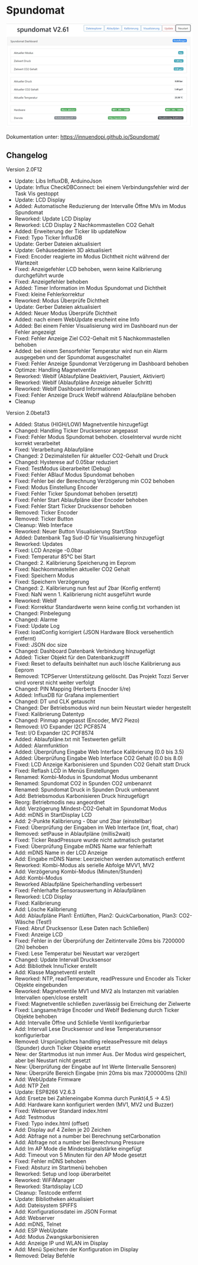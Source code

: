 # Spundomat

![ov1](/Info/Spundomat01.jpg)

Dokumentation unter: <https://innuendopi.github.io/Spundomat/>

## Changelog

Version 2.0F12

- Update:   Libs InfluxDB, ArduinoJson
- Update:   Influx CheckDBConnect: bei einem Verbindungsfehler wird der Task Vis gestoppt
- Update:   LCD Display
- Added:    Automatische Reduzierung der Intervalle Öffne MVs im Modus Spundomat
- Reworked: Update LCD Display
- Reworked: LCD Display 2 Nachkommastellen CO2 Gehalt
- Added:    Erweiterung der Ticker lib updateNow
- Fixed:    Typo Ticker InfluxDB
- Update:   Gerber Dateien aktualisiert
- Update:   Gehäusedateien 3D aktualisiert
- Fixed:    Encoder reagierte im Modus Dichtheit nicht während der Wartezeit
- Fixed:    Anzeigefehler LCD behoben, wenn keine Kalibrierung durchgeführt wurde
- Fixed:    Anzeigefehler behoben
- Added:    Timer Information im Modus Spundomat und Dichtheit
- Fixed:    kleine Fehlerkorrektur
- Reworked: Modus Überprüfe Dichtheit
- Update:   Gerber Dateien aktualisiert
- Added:    Neuer Modus Überprüfe Dichtheit
- Added:    nach einem WebUpdate erscheint eine Info
- Added:    Bei einem Fehler Visualisierung wird im Dashboard nun der Fehler angezeigt
- Fixed:    Fehler Anzeige Ziel CO2-Gehalt mit 5 Nachkommastellen behoben
- Added:    bei einem Sensorfehler Temperatur wird nun ein Alarm ausgegeben und der Spundomat ausgeschaltet
- Fixed:    Fehler Anzeige Spundomat Verzögerung im Dashboard behoben
- Optimze:  Handling Magnetventile
- Reworked: WebIf (Ablaufpläne Deaktiviert, Pausiert, Aktiviert)
- Reworked: WebIf (Ablaufpläne Anzeige aktueller Schritt)
- Reworked: WebIf Dashboard Informationen
- Fixed:    Fehler Anzeige Druck WebIf während Ablaufpläne behoben
- Cleanup

Version 2.0beta13

- Added:    Status (HIGH/LOW) Magnetventile hinzugefügt
- Changed:  Handling Ticker Drucksensor angepasst
- Fixed:    Fehler Modus Spundomat behoben. closeInterval wurde nicht korrekt verarbeitet
- Fixed:    Verarbeitung Ablaufpläne
- Changed:  2 Dezimalstellen für aktueller CO2-Gehalt und Druck
- Changed:  Hysterese auf 0.05bar reduziert
- Fixed:    TestModus überarbeitet (Debug)
- Fixed:    Fehler ABlauf Modus Spundomat behoben
- Fixed:    Fehler bei der Berechnung Verzögerung min CO2 behoben
- Fixed:    Modus Einstellung Encoder
- Fixed:    Fehler Ticker Spundomat behoben (ersetzt)
- Fixed:    Fehler Start Ablaufpläne über Encoder behoben
- Fixed:    Fehler Start Ticker Drucksensor behoben
- Removed:  Ticker Encoder
- Removed:  Ticker Button
- Cleanup:  Web Interface
- Reworked: Neuer Button Visualisierung Start/Stop
- Added:    Datenbank Tag Sud-ID für Visualisierung hinzugefügt
- Reworked: Updates
- Fixed:    LCD Anzeige -0.0bar
- Fixed:    Temperatur 85°C bei Start
- Changed:  2. Kalibrierung Speicherung im Eeprom
- Fixed:    Nachkommastellen aktueller CO2 Gehalt
- Fixed:    Speichern Modus
- Fixed:    Speichern Verzögerung
- Changed:  2. Kalibrierung nun fest auf 2bar (Konfig entfernt)
- Fixed:    NaN wenn 1. Kalibrierung nicht ausgeführt wurde
- Reworked: WebIf
- Fixed:    Korrektur Standardwerte wenn keine config.txt vorhanden ist
- Changed:  Pinbelegung
- Changed:  Alarme
- Fixed:    Update Log
- Fixed:    loadConfig korrigiert (JSON Hardware Block versehentlich entfernt)
- Fixed:    JSON doc size
- Changed:  Dashboard Datenbank Verbindung hinzugefügt
- Added:    Ticker Objekt für den Datenbankzugriff
- Fixed:    Reset to defaults beinhaltet nun auch lösche Kalibrierung aus Eeprom
- Removed:  TCPServer Unterstützung gelöscht. Das Projekt Tozzi Server wird vorerst nicht weiter verfolgt
- Changed:  PIN Mapping (Herberts Enocder li/re)
- Added:    InfluxDB für Grafana implementiert
- Changed:  DT und CLK getauscht
- Changed:  Der Betriebsmodus wird nun beim Neustart wieder hergestellt
- Fixed:    Kalibrierung Datentyp
- Changed:  Pinmap angepasst (Encoder, MV2 Piezo)
- Removed:  I/O Expander I2C PCF8574
- Test:     I/O Expander I2C PCF8574
- Added:    Ablaufpläne.txt mit Testwerten gefüllt
- Added:    Alarmfunktion
- Added:    Überprüfung Eingabe Web Interface Kalibrierung (0.0 bis 3.5)
- Added:    Überprüfung Eingabe Web Interface CO2 Gehalt (0.0 bis 8.0)
- Fixed:    LCD Anzeige Karbonisieren und Spunden CO2 Gehalt statt Druck
- Fixed:    Reflash LCD in Menüs Einstellungen
- Renamed:  Kombi-Modus in Spundomat Modus umbenannt
- Renamed:  Spundomat CO2 in Spunden CO2 umbenannt
- Renamed:  Spundomat Druck in Spunden Druck umbenannt
- Add:      Betriebsmodus Karbonisieren Druck hinzugefügrt
- Reorg:    Betriebmodis neu angeordnet
- Add:      Verzögerung Mindest-CO2-Gehalt im Spundomat Modus
- Add:      mDNS in StartDisplay LCD
- Add:      2-Punkte Kalibrierung - 0bar und 2bar (einstellbar)
- Fixed:    Überprüfung der Eingaben im Web Interface (int, float, char)
- Removed:  setPause in Ablaufpläne (millis2wait)
- Fixed:    Ticker ReadPressure wurde nicht autmatisch gestartet
- Fixed:    Überprüfung Eingabe mDNS Name war fehlerhaft
- Add:      mDNS Name in der LCD Anzeige
- Add:      Eingabe mDNS Name: Leerzeichen werden automatisch entfernt
- Reworked: Kombi-Modus als serielle Abfolge MVV1, MV2
- Add:      Verzögerung Kombi-Modus (Minuten/Stunden)
- Add:      Kombi-Modus
- Reworked  Ablaufpläne Speicherhandling verbessert
- Fixed:    Fehlerhafte Sensorauswertung in Ablaufplänen
- Reworked: LCD Display
- Fixed:    Kalibrierung
- Add:      Lösche Kalibrierung
- Add:      Ablaufpläne Plan1: Entlüften, Plan2: QuickCarbonation, Plan3: CO2-Wäsche (Test!)
- Fixed:    Abruf Drucksensor (Lese Daten nach Schließen)
- Fixed:    Anzeige LCD
- Fixed:    Fehler in der Überprüfung der Zeitintervalle 20ms bis 7200000 (2h) behoben
- Fixed:    Lese Temperatur bei Neustart war verzögert
- Changed:  Update Intervall Drucksensor
- Add:      Bibliothek InnuTicker erstellt
- Add:      Klasse Magnetventil erstellt
- Reworked: NTP, readTemperature, readPressure und Encoder als Ticker Objekte eingebunden
- Reworked: Magnetventile MV1 und MV2 als Instanzen mit variablen Intervallen open/close erstellt
- Fixed:    Magnetventile schließen zuverlässig bei Erreichung der Zielwerte
- Fixed:    Langsame/träge Encoder und WebIf Bedienung durch Ticker Objekte behoben
- Add:      Intervalle Öffne und Schließe Ventil konfigurierbar
- Add:      Intervall Lese Drucksensor und lese Temperatursensor konfigurierbar
- Removed:  Ursprüngliches handling releasePressure mit delays (Spunder) durch Ticker Objekte ersetzt
- New:      der Startmodus ist nun immer Aus. Der Modus wird gespeichert, aber bei Neustart nicht gesetzt
- New:      Überprüfung der Eingabe auf Int Werte (Intervalle Sensoren)
- New:      Überprüfe Bereich Eingabe (min 20ms bis max 7200000ms (2h))
- Add:      WebUpdate Firmware
- Add:      NTP Zeit
- Update:   ESP8266 V2.6.3
- Add:      Ersetze bei Zahleneingabe Komma durch Punkt(4,5 -> 4.5)
- Add:      Hardware kann konfiguriert werden (MV1, MV2 und Buzzer)
- Fixed:    Webserver Standard index.html
- Add:      Testmodus
- Fixed:    Typo index.html (offset)
- Add:      Display auf 4 Zeilen je 20 Zeichen
- Add:      Abfrage not a number bei Berechnung setCarbonation
- Add:      Abfrage not a number bei Berechnung Pressure
- Add:      Im AP Mode die Mindestsignalstärke eingefügt
- Add:      Timeout von 5 Minuten für den AP Mode gesetzt
- Fixed:    Fehler mDNS behoben
- Fixed:    Absturz im Startmenü behoben
- Reworked: Setup und loop überarbeitet
- Reworked: WiFiManager
- Reworked: Startdisplay LCD
- Cleanup:  Testcode entfernt
- Update:   Bibliotheken aktualisiert
- Add:      Dateisystem SPIFFS
- Add:      Konfigurationsdatei im JSON Format
- Add:      Webserver
- Add:      mDNS, Telnet
- Add:      ESP WebUpdate
- Add:      Modus Zwangskarbonisieren
- Add:      Anzeige IP und WLAN im Display
- Add:      Menü Speichern der Konfiguration im Display
- Removed:  Delay Befehle

